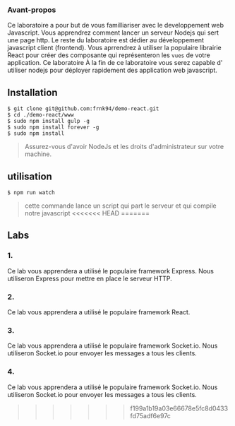 ### Avant-propos
Ce laboratoire a pour but de vous familliariser avec le developpement web Javascript. Vous apprendrez comment lancer un serveur Nodejs qui sert une page http. Le reste du laboratoire est dédier au développement javascript client (frontend). Vous aprrendrez à utiliser la populaire librairie React pour créer des composante qui représenteron les `vues` de votre application. Ce laboratoire À la fin de ce laboratoire vous serez capable d' utiliser nodejs pour déployer rapidement des application web javascript.

## Installation
```
$ git clone git@github.com:frnk94/demo-react.git
$ cd ./demo-react/www
$ sudo npm install gulp -g
$ sudo npm install forever -g
$ sudo npm install
```
> Assurez-vous d'avoir NodeJs et les droits d'administrateur sur votre machine.

## utilisation
`$ npm run watch `
> cette commande lance un script qui part le serveur et qui compile notre javascript
<<<<<<< HEAD
=======

## Labs

### 1.
Ce lab vous apprendera a utilisé le populaire framework Express.
Nous utiliseron Express pour mettre en place le serveur HTTP.

### 2.
Ce lab vous apprendera a utilisé le populaire framework React.

### 3.
Ce lab vous apprendera a utilisé le populaire framework Socket.io.
Nous utiliseron Socket.io pour envoyer les messages a tous les clients.

### 4.
Ce lab vous apprendera a utilisé le populaire framework Socket.io.
Nous utiliseron Socket.io pour envoyer les messages a tous les clients.
>>>>>>> f199a1b19a03e66678e5fc8d0433fd75adf6e97c
